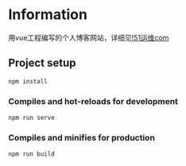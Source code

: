 
# Information
用vue工程编写的个人博客网站，详细见[!51运维com](http://xuliliang.com)

## Project setup
```
npm install
```

### Compiles and hot-reloads for development
```
npm run serve
```

### Compiles and minifies for production
```
npm run build
```

